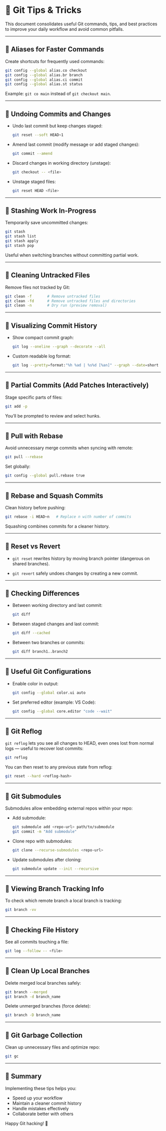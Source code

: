 # 📌 Git Tips & Tricks

This document consolidates useful Git commands, tips, and best practices to improve your daily workflow and avoid common pitfalls.

---

## 🔹 Aliases for Faster Commands

Create shortcuts for frequently used commands:

```bash
git config --global alias.co checkout
git config --global alias.br branch
git config --global alias.ci commit
git config --global alias.st status
````

Example:
`git co main` instead of `git checkout main`.

---

## 🔹 Undoing Commits and Changes

* Undo last commit but keep changes staged:

  ```bash
  git reset --soft HEAD~1
  ```

* Amend last commit (modify message or add staged changes):

  ```bash
  git commit --amend
  ```

* Discard changes in working directory (unstage):

  ```bash
  git checkout -- <file>
  ```

* Unstage staged files:

  ```bash
  git reset HEAD <file>
  ```

---

## 🔹 Stashing Work In-Progress

Temporarily save uncommitted changes:

```bash
git stash
git stash list
git stash apply
git stash pop
```

Useful when switching branches without committing partial work.

---

## 🔹 Cleaning Untracked Files

Remove files not tracked by Git:

```bash
git clean -f       # Remove untracked files
git clean -fd      # Remove untracked files and directories
git clean -n       # Dry run (preview removal)
```

---

## 🔹 Visualizing Commit History

* Show compact commit graph:

  ```bash
  git log --oneline --graph --decorate --all
  ```

* Custom readable log format:

  ```bash
  git log --pretty=format:"%h %ad | %s%d [%an]" --graph --date=short
  ```

---

## 🔹 Partial Commits (Add Patches Interactively)

Stage specific parts of files:

```bash
git add -p
```

You’ll be prompted to review and select hunks.

---

## 🔹 Pull with Rebase

Avoid unnecessary merge commits when syncing with remote:

```bash
git pull --rebase
```

Set globally:

```bash
git config --global pull.rebase true
```

---

## 🔹 Rebase and Squash Commits

Clean history before pushing:

```bash
git rebase -i HEAD~n   # Replace n with number of commits
```

Squashing combines commits for a cleaner history.

---

## 🔹 Reset vs Revert

* `git reset` rewrites history by moving branch pointer (dangerous on shared branches).

* `git revert` safely undoes changes by creating a new commit.

---

## 🔹 Checking Differences

* Between working directory and last commit:

  ```bash
  git diff
  ```

* Between staged changes and last commit:

  ```bash
  git diff --cached
  ```

* Between two branches or commits:

  ```bash
  git diff branch1..branch2
  ```

---

## 🔹 Useful Git Configurations

* Enable color in output:

  ```bash
  git config --global color.ui auto
  ```

* Set preferred editor (example: VS Code):

  ```bash
  git config --global core.editor "code --wait"
  ```

---

## 🔹 Git Reflog

`git reflog` lets you see all changes to HEAD, even ones lost from normal logs — useful to recover lost commits:

```bash
git reflog
```

You can then reset to any previous state from reflog:

```bash
git reset --hard <reflog-hash>
```

---

## 🔹 Git Submodules

Submodules allow embedding external repos within your repo:

* Add submodule:

  ```bash
  git submodule add <repo-url> path/to/submodule
  git commit -m "Add submodule"
  ```

* Clone repo with submodules:

  ```bash
  git clone --recurse-submodules <repo-url>
  ```

* Update submodules after cloning:

  ```bash
  git submodule update --init --recursive
  ```

---

## 🔹 Viewing Branch Tracking Info

To check which remote branch a local branch is tracking:

```bash
git branch -vv
```

---

## 🔹 Checking File History

See all commits touching a file:

```bash
git log --follow -- <file>
```

---

## 🔹 Clean Up Local Branches

Delete merged local branches safely:

```bash
git branch --merged
git branch -d branch_name
```

Delete unmerged branches (force delete):

```bash
git branch -D branch_name
```

---

## 🔹 Git Garbage Collection

Clean up unnecessary files and optimize repo:

```bash
git gc
```

---

## 📌 Summary

Implementing these tips helps you:

* Speed up your workflow
* Maintain a cleaner commit history
* Handle mistakes effectively
* Collaborate better with others

Happy Git hacking! 🚀

```


